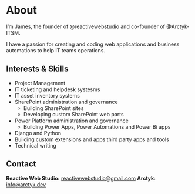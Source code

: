 # About
I’m James, the founder of @reactivewebstudio and co-founder of @Arctyk-ITSM. 

I have a passion for creating and coding web applications and business automations to help IT teams operations. 

## Interests & Skills
- Project Management
- IT ticketing and helpdesk systesms
- IT asset inventory systems
- SharePoint administration and governance
  - Building SharePoint sites
  - Developing custom SharePoint web parts
- Power Platform administration and governance
  - Building Power Apps, Power Automations and Power Bi apps
- Django and Python
- Building custom extensions and apps third party apps and tools
- Technical writing

## Contact
**Reactive Web Studio:** reactivewebstudio@gmail.com
**Arctyk**: info@arctyk.dev

<!---
reactivewebstudio/reactivewebstudio is a ✨ special ✨ repository because its `README.md` (this file) appears on your GitHub profile.
You can click the Preview link to take a look at your changes.
--->
